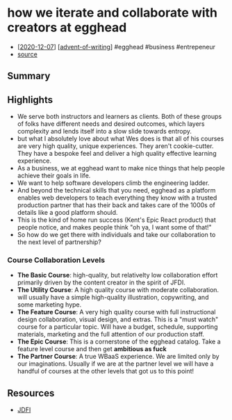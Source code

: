 # how we iterate and collaborate with creators at egghead

- [[2020-12-07]] [[advent-of-writing]] #egghead #business #entrepeneur
- [source](https://joelhooks.com/collaborate)

## Summary

## Highlights

- We serve both instructors and learners as clients. Both of these groups of folks have different needs and desired outcomes, which layers complexity and lends itself into a slow slide towards entropy.
- but what I absolutely love about what Wes does is that all of his courses are very high quality, unique experiences. They aren't cookie-cutter. They have a bespoke feel and deliver a high quality effective learning experience.
- As a business, we at egghead want to make nice things that help people achieve their goals in life.
- We want to help software developers climb the engineering ladder.
- And beyond the technical skills that you need, egghead as a platform enables web developers to teach everything they know with a trusted production partner that has their back and takes care of the 1000s of details like a good platform should.
- This is the kind of home run success (Kent's Epic React product) that people notice, and makes people think "oh ya, I want some of that!"
- So how do we get there with individuals and take our collaboration to the next level of partnership?

### Course Collaboration Levels

- **The Basic Course**: high-quality, but relativelty low collaboration effort primarily driven by the content creator in the spirit of JFDI.
- **The Utility Course**: A high quality course with moderate collaboration. will usually have a simple high-quality illustration, copywriting, and some marketing hype.
- **The Feature Course**: A very high quality course with full instructional design collaboration, visual design, and extras. This is a "must watch" course for a particular topic. Will have a budget, schedule, supporting materials, marketing and the full attention of our production staff.
- **The Epic Course**: This is a cornerstone of the egghead catalog. Take a feature level course and then get **ambitious as fuck**
- **The Partner Course**: A true WBaaS experience. We are limited only by our imaginations. Usually if we are at the partner level we will have a handful of courses at the other levels that got us to this point!

## Resources

- [JDFI](https://joelhooks.com/jfdi)

[//begin]: # "Autogenerated link references for markdown compatibility"
[2020-12-07]: journal/2020-12-07 "2020-12-07"
[advent-of-writing]: advent-of-writing "Advent of Writing"
[//end]: # "Autogenerated link references"
